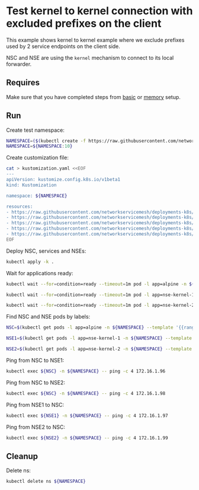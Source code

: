 # Test kernel to kernel connection with excluded prefixes on the client

This example shows kernel to kernel example where we exclude prefixes used by 2 service endpoints on the client side. 

NSC and NSE are using the `kernel` mechanism to connect to its local forwarder.

## Requires

Make sure that you have completed steps from [basic](../../basic) or [memory](../../memory) setup.

## Run

Create test namespace:
```bash
NAMESPACE=($(kubectl create -f https://raw.githubusercontent.com/networkservicemesh/deployments-k8s/3d41b795cb6d506ba93b49ec1177a0f08a6b9d6f/examples/use-cases/namespace.yaml)[0])
NAMESPACE=${NAMESPACE:10}
```

Create customization file:
```bash
cat > kustomization.yaml <<EOF
---
apiVersion: kustomize.config.k8s.io/v1beta1
kind: Kustomization

namespace: ${NAMESPACE}

resources:
- https://raw.githubusercontent.com/networkservicemesh/deployments-k8s/3d41b795cb6d506ba93b49ec1177a0f08a6b9d6f/examples/features/exclude-prefixes-client/test-client.yaml
- https://raw.githubusercontent.com/networkservicemesh/deployments-k8s/3d41b795cb6d506ba93b49ec1177a0f08a6b9d6f/examples/features/exclude-prefixes-client/nsm-service-1.yaml
- https://raw.githubusercontent.com/networkservicemesh/deployments-k8s/3d41b795cb6d506ba93b49ec1177a0f08a6b9d6f/examples/features/exclude-prefixes-client/nsm-service-2.yaml
- https://raw.githubusercontent.com/networkservicemesh/deployments-k8s/3d41b795cb6d506ba93b49ec1177a0f08a6b9d6f/examples/features/exclude-prefixes-client/nse-kernel-1.yaml
- https://raw.githubusercontent.com/networkservicemesh/deployments-k8s/3d41b795cb6d506ba93b49ec1177a0f08a6b9d6f/examples/features/exclude-prefixes-client/nse-kernel-2.yaml
EOF
```

Deploy NSC, services and NSEs:
```bash
kubectl apply -k .
```

Wait for applications ready:
```bash
kubectl wait --for=condition=ready --timeout=1m pod -l app=alpine -n ${NAMESPACE}
```
```bash
kubectl wait --for=condition=ready --timeout=1m pod -l app=nse-kernel-1 -n ${NAMESPACE}
```
```bash
kubectl wait --for=condition=ready --timeout=1m pod -l app=nse-kernel-2 -n ${NAMESPACE}
```

Find NSC and NSE pods by labels:
```bash
NSC=$(kubectl get pods -l app=alpine -n ${NAMESPACE} --template '{{range .items}}{{.metadata.name}}{{"\n"}}{{end}}')
```
```bash
NSE1=$(kubectl get pods -l app=nse-kernel-1 -n ${NAMESPACE} --template '{{range .items}}{{.metadata.name}}{{"\n"}}{{end}}')
```
```bash
NSE2=$(kubectl get pods -l app=nse-kernel-2 -n ${NAMESPACE} --template '{{range .items}}{{.metadata.name}}{{"\n"}}{{end}}')
```

Ping from NSC to NSE1:
```bash
kubectl exec ${NSC} -n ${NAMESPACE} -- ping -c 4 172.16.1.96
```

Ping from NSC to NSE2:
```bash
kubectl exec ${NSC} -n ${NAMESPACE} -- ping -c 4 172.16.1.98
```

Ping from NSE1 to NSC:
```bash
kubectl exec ${NSE1} -n ${NAMESPACE} -- ping -c 4 172.16.1.97
```

Ping from NSE2 to NSC:
```bash
kubectl exec ${NSE2} -n ${NAMESPACE} -- ping -c 4 172.16.1.99
```

## Cleanup

Delete ns:
```bash
kubectl delete ns ${NAMESPACE}
```
